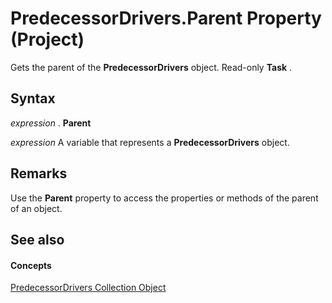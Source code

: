 
# PredecessorDrivers.Parent Property (Project)

Gets the parent of the  **PredecessorDrivers** object. Read-only **Task** .


## Syntax

 _expression_ . **Parent**

 _expression_ A variable that represents a **PredecessorDrivers** object.


## Remarks

Use the  **Parent** property to access the properties or methods of the parent of an object.


## See also


#### Concepts


[PredecessorDrivers Collection Object](a55a655c-3f43-77db-a861-dba8059e3a21.md)
